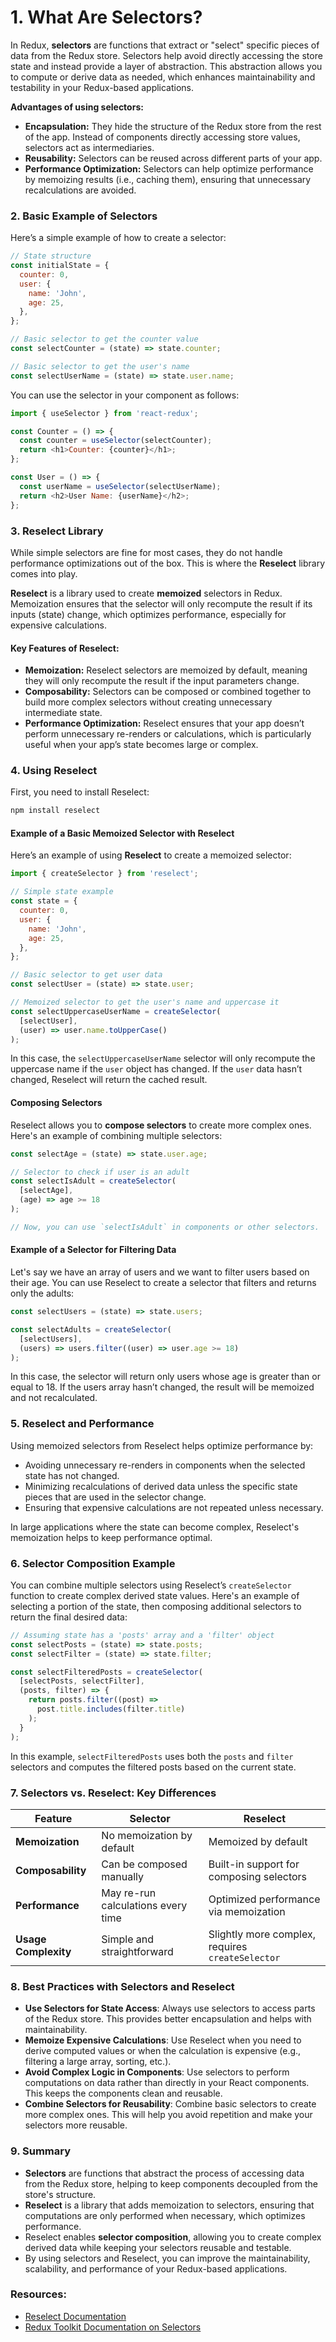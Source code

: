 # 1. **What Are Selectors?**

In Redux, **selectors** are functions that extract or "select" specific pieces of data from the Redux store. Selectors help avoid directly accessing the store state and instead provide a layer of abstraction. This abstraction allows you to compute or derive data as needed, which enhances maintainability and testability in your Redux-based applications.

**Advantages of using selectors:**
- **Encapsulation:** They hide the structure of the Redux store from the rest of the app. Instead of components directly accessing store values, selectors act as intermediaries.
- **Reusability:** Selectors can be reused across different parts of your app.
- **Performance Optimization:** Selectors can help optimize performance by memoizing results (i.e., caching them), ensuring that unnecessary recalculations are avoided.
  
### 2. **Basic Example of Selectors**

Here’s a simple example of how to create a selector:

```javascript
// State structure
const initialState = {
  counter: 0,
  user: {
    name: 'John',
    age: 25,
  },
};

// Basic selector to get the counter value
const selectCounter = (state) => state.counter;

// Basic selector to get the user's name
const selectUserName = (state) => state.user.name;
```

You can use the selector in your component as follows:

```javascript
import { useSelector } from 'react-redux';

const Counter = () => {
  const counter = useSelector(selectCounter);
  return <h1>Counter: {counter}</h1>;
};

const User = () => {
  const userName = useSelector(selectUserName);
  return <h2>User Name: {userName}</h2>;
};
```

### 3. **Reselect Library**

While simple selectors are fine for most cases, they do not handle performance optimizations out of the box. This is where the **Reselect** library comes into play. 

**Reselect** is a library used to create **memoized** selectors in Redux. Memoization ensures that the selector will only recompute the result if its inputs (state) change, which optimizes performance, especially for expensive calculations.

#### Key Features of Reselect:
- **Memoization:** Reselect selectors are memoized by default, meaning they will only recompute the result if the input parameters change.
- **Composability:** Selectors can be composed or combined together to build more complex selectors without creating unnecessary intermediate state.
- **Performance Optimization:** Reselect ensures that your app doesn’t perform unnecessary re-renders or calculations, which is particularly useful when your app’s state becomes large or complex.

### 4. **Using Reselect**

First, you need to install Reselect:

```bash
npm install reselect
```

#### Example of a Basic Memoized Selector with Reselect

Here’s an example of using **Reselect** to create a memoized selector:

```javascript
import { createSelector } from 'reselect';

// Simple state example
const state = {
  counter: 0,
  user: {
    name: 'John',
    age: 25,
  },
};

// Basic selector to get user data
const selectUser = (state) => state.user;

// Memoized selector to get the user's name and uppercase it
const selectUppercaseUserName = createSelector(
  [selectUser],
  (user) => user.name.toUpperCase()
);
```

In this case, the `selectUppercaseUserName` selector will only recompute the uppercase name if the `user` object has changed. If the `user` data hasn’t changed, Reselect will return the cached result.

#### Composing Selectors

Reselect allows you to **compose selectors** to create more complex ones. Here's an example of combining multiple selectors:

```javascript
const selectAge = (state) => state.user.age;

// Selector to check if user is an adult
const selectIsAdult = createSelector(
  [selectAge],
  (age) => age >= 18
);

// Now, you can use `selectIsAdult` in components or other selectors.
```

#### Example of a Selector for Filtering Data

Let's say we have an array of users and we want to filter users based on their age. You can use Reselect to create a selector that filters and returns only the adults:

```javascript
const selectUsers = (state) => state.users;

const selectAdults = createSelector(
  [selectUsers],
  (users) => users.filter((user) => user.age >= 18)
);
```

In this case, the selector will return only users whose age is greater than or equal to 18. If the users array hasn’t changed, the result will be memoized and not recalculated.

### 5. **Reselect and Performance**

Using memoized selectors from Reselect helps optimize performance by:
- Avoiding unnecessary re-renders in components when the selected state has not changed.
- Minimizing recalculations of derived data unless the specific state pieces that are used in the selector change.
- Ensuring that expensive calculations are not repeated unless necessary.

In large applications where the state can become complex, Reselect's memoization helps to keep performance optimal.

### 6. **Selector Composition Example**

You can combine multiple selectors using Reselect’s `createSelector` function to create complex derived state values. Here's an example of selecting a portion of the state, then composing additional selectors to return the final desired data:

```javascript
// Assuming state has a 'posts' array and a 'filter' object
const selectPosts = (state) => state.posts;
const selectFilter = (state) => state.filter;

const selectFilteredPosts = createSelector(
  [selectPosts, selectFilter],
  (posts, filter) => {
    return posts.filter((post) =>
      post.title.includes(filter.title)
    );
  }
);
```

In this example, `selectFilteredPosts` uses both the `posts` and `filter` selectors and computes the filtered posts based on the current state.

### 7. **Selectors vs. Reselect: Key Differences**

| **Feature**                  | **Selector**                      | **Reselect**                         |
|------------------------------|-----------------------------------|--------------------------------------|
| **Memoization**               | No memoization by default         | Memoized by default                  |
| **Composability**             | Can be composed manually          | Built-in support for composing selectors |
| **Performance**               | May re-run calculations every time | Optimized performance via memoization |
| **Usage Complexity**          | Simple and straightforward        | Slightly more complex, requires `createSelector` |

### 8. **Best Practices with Selectors and Reselect**

- **Use Selectors for State Access**: Always use selectors to access parts of the Redux store. This provides better encapsulation and helps with maintainability.
- **Memoize Expensive Calculations**: Use Reselect when you need to derive computed values or when the calculation is expensive (e.g., filtering a large array, sorting, etc.).
- **Avoid Complex Logic in Components**: Use selectors to perform computations on data rather than directly in your React components. This keeps the components clean and reusable.
- **Combine Selectors for Reusability**: Combine basic selectors to create more complex ones. This will help you avoid repetition and make your selectors more reusable.

### 9. **Summary**

- **Selectors** are functions that abstract the process of accessing data from the Redux store, helping to keep components decoupled from the store's structure.
- **Reselect** is a library that adds memoization to selectors, ensuring that computations are only performed when necessary, which optimizes performance.
- Reselect enables **selector composition**, allowing you to create complex derived data while keeping your selectors reusable and testable.
- By using selectors and Reselect, you can improve the maintainability, scalability, and performance of your Redux-based applications.

### Resources:
- [Reselect Documentation](https://github.com/reduxjs/reselect) 
- [Redux Toolkit Documentation on Selectors](https://redux-toolkit.js.org/tutorials/fundamentals/part-4-using-react-redux#selectors)